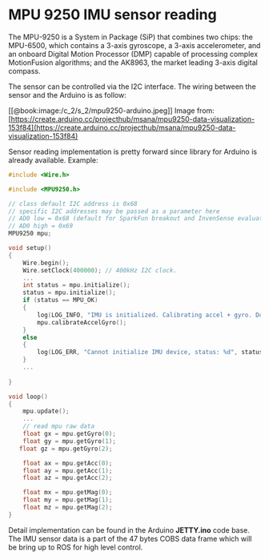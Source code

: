 # MPU 9250 IMU sensor reading

The MPU-9250 is a System in Package (SiP) that combines two chips: the MPU-6500, which contains a 3-axis gyroscope, a 3-axis accelerometer, and an onboard Digital Motion Processor (DMP) capable of processing complex MotionFusion algorithms; and the AK8963, the market leading 3-axis digital compass.

The sensor can be controlled via the I2C interface.
The wiring between the sensor and the Arduino is as follow:

[[@book:image:/c_2/s_2/mpu9250-arduino.jpeg]]
Image from: [https://create.arduino.cc/projecthub/msana/mpu9250-data-visualization-153f84](https://create.arduino.cc/projecthub/msana/mpu9250-data-visualization-153f84)

Sensor reading implementation is pretty forward since library for Arduino is already available. Example:


```c
#include <Wire.h>

#include <MPU9250.h>

// class default I2C address is 0x68
// specific I2C addresses may be passed as a parameter here
// AD0 low = 0x68 (default for SparkFun breakout and InvenSense evaluation board)
// AD0 high = 0x69
MPU9250 mpu;

void setup() 
{
	Wire.begin();
    Wire.setClock(400000); // 400kHz I2C clock.
	...
	int status = mpu.initialize();
	status = mpu.initialize();
    if (status == MPU_OK)
    {
        log(LOG_INFO, "IMU is initialized. Calibrating accel + gyro. Dont move the robot");
        mpu.calibrateAccelGyro();
    }
    else
    {
        log(LOG_ERR, "Cannot initialize IMU device, status: %d", status);
    }
	...
	
}

void loop()
{
    mpu.update();
	...
	// read mpu raw data
	float gx = mpu.getGyro(0);
    float gy = mpu.getGyro(1);
   float gz = mpu.getGyro(2);

    float ax = mpu.getAcc(0);
    float ay = mpu.getAcc(1);
	float az = mpu.getAcc(2);

	float mx = mpu.getMag(0);
    float my = mpu.getMag(1);
	float mz = mpu.getMag(2);
}
```

Detail implementation can be found in the Arduino **JETTY.ino** code base.
The IMU sensor data is a part of the  47 bytes COBS data frame which will be bring up to ROS for high level control.
